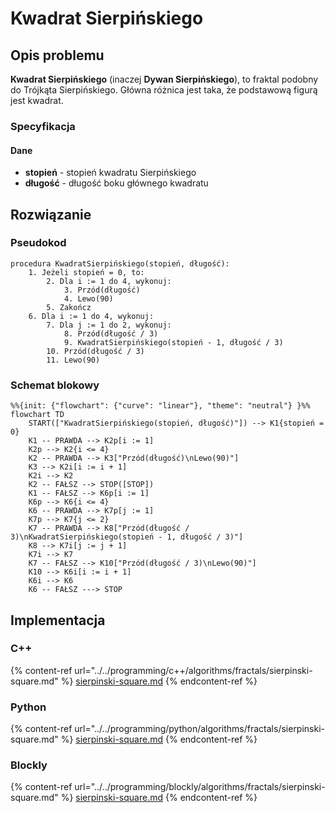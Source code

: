 # Kwadrat Sierpińskiego

## Opis problemu

**Kwadrat Sierpińskiego** (inaczej **Dywan Sierpińskiego**), to fraktal podobny do Trójkąta Sierpińskiego. Główna różnica jest taka, że podstawową figurą jest kwadrat.

### Specyfikacja

#### Dane

- **stopień** - stopień kwadratu Sierpińskiego
- **długość** - długość boku głównego kwadratu

## Rozwiązanie

### Pseudokod

```
procedura KwadratSierpińskiego(stopień, długość):
    1. Jeżeli stopień = 0, to:
        2. Dla i := 1 do 4, wykonuj:
            3. Przód(długość)
            4. Lewo(90)
        5. Zakończ
    6. Dla i := 1 do 4, wykonuj:
        7. Dla j := 1 do 2, wykonuj:
            8. Przód(długość / 3)
            9. KwadratSierpińskiego(stopień - 1, długość / 3)
        10. Przód(długość / 3)
        11. Lewo(90)
```

### Schemat blokowy

```mermaid
%%{init: {"flowchart": {"curve": "linear"}, "theme": "neutral"} }%%
flowchart TD
    START(["KwadratSierpińskiego(stopień, długość)"]) --> K1{stopień = 0}
    K1 -- PRAWDA --> K2p[i := 1]
    K2p --> K2{i <= 4}
    K2 -- PRAWDA --> K3["Przód(długość)\nLewo(90)"]
    K3 --> K2i[i := i + 1]
    K2i --> K2
    K2 -- FAŁSZ --> STOP([STOP])
    K1 -- FAŁSZ --> K6p[i := 1]
    K6p --> K6{i <= 4}
    K6 -- PRAWDA --> K7p[j := 1]
    K7p --> K7{j <= 2}
    K7 -- PRAWDA --> K8["Przód(długość / 3)\nKwadratSierpińskiego(stopień - 1, długość / 3)"]
    K8 --> K7i[j := j + 1]
    K7i --> K7
    K7 -- FAŁSZ --> K10["Przód(długość / 3)\nLewo(90)"]
    K10 --> K6i[i := i + 1]
    K6i --> K6
    K6 -- FAŁSZ ---> STOP
```

## Implementacja

### C++

{% content-ref url="../../programming/c++/algorithms/fractals/sierpinski-square.md" %}
[sierpinski-square.md](../../programming/c++/algorithms/fractals/sierpinski-square.md)
{% endcontent-ref %}

### Python

{% content-ref url="../../programming/python/algorithms/fractals/sierpinski-square.md" %}
[sierpinski-square.md](../../programming/python/algorithms/fractals/sierpinski-square.md)
{% endcontent-ref %}

### Blockly

{% content-ref url="../../programming/blockly/algorithms/fractals/sierpinski-square.md" %}
[sierpinski-square.md](../../programming/blockly/algorithms/fractals/sierpinski-square.md)
{% endcontent-ref %}

